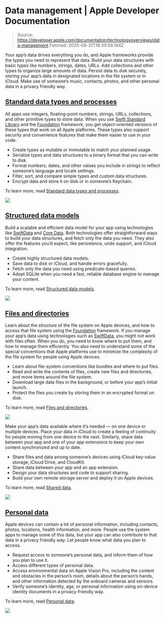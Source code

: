 # Data management | Apple Developer Documentation

> Source: https://developer.apple.com/documentation/technologyoverviews/data-management
> Fetched: 2025-08-31T18:30:58.194Z

Your app’s data drives everything you do, and Apple frameworks provide the types you need to represent that data. Build your data structures with basic types like numbers, strings, dates, URLs. Add collections and other types to organize large amounts of data. Persist data to disk securely, storing your app’s data in designated locations in the file system or in iCloud. Make use of someone’s music, contacts, photos, and other personal data in a privacy friendly way.

## [Standard data types and processes](https://developer.apple.com/documentation/technologyoverviews/data-management#Standard-data-types-and-processes)

All apps use integers, floating-point numbers, strings, URLs, collections, and other primitive types to store data. When you use [Swift Standard Library](https://developer.apple.com/documentation/Swift/swift-standard-library) and the [Foundation](https://developer.apple.com/documentation/Foundation) framework, you get object-oriented versions of these types that work on all Apple platforms. These types also support security and convenience features that make them easier to use in your code.

- Create types as mutable or immutable to match your planned usage.
- Serialize types and data structures to a binary format that you can write to disk.
- Format numbers, dates, and other values you include in strings to reflect someone’s language and locale settings.
- Filter, sort, and compare simple types and custom data structures.
- Encrypt data and store it on disk or in someone’s Keychain.

To learn more, read [Standard data types and processes](https://developer.apple.com/documentation/technologyoverviews/standard-data-types-and-processes).

![](https://docs-assets.developer.apple.com/published/c190cd0934680c311ccb972790208ee6/standard-data-types-and-processes.png)

## [Structured data models](https://developer.apple.com/documentation/technologyoverviews/data-management#Structured-data-models)

Build a scalable and efficient data model for your app using technologies like [SwiftData](https://developer.apple.com/documentation/SwiftData) and [Core Data](https://developer.apple.com/documentation/CoreData). Both technologies offer straightforward ways to build your data structures, and fetch only the data you need. They also offer the features you’d expect, like persistence, undo support, and iCloud integration.

- Create highly structured data models.
- Save data to disk or iCloud, and handle errors gracefully.
- Fetch only the data you need using predicate-based queries.
- Adopt SQLite when you need a fast, reliable database engine to manage your content.

To learn more, read [Structured data models](https://developer.apple.com/documentation/technologyoverviews/structured-data-models).

![](https://docs-assets.developer.apple.com/published/06ee4018fda1bb03c586eb99b4d48d33/structured-data-models.png)

## [Files and directories](https://developer.apple.com/documentation/technologyoverviews/data-management#Files-and-directories)

Learn about the structure of the file system on Apple devices, and how to access that file system using the [Foundation](https://developer.apple.com/documentation/Foundation) framework. If you manage your app’s data using technologies such as [SwiftData](https://developer.apple.com/documentation/SwiftData), you might not work with files often. When you do, you need to know where to put them, and how to manage them efficiently. You also need to understand some of the special conventions that Apple platforms use to minimize the complexity of the file system for people using Apple devices.

- Learn about file-system conventions like bundles and where to put files.
- Read and write the contents of files, create new files and directories, and move items around the file system.
- Download large data files in the background, or before your app’s initial launch.
- Protect the files you create by storing them in an encrypted format on disk.

To learn more, read [Files and directories](https://developer.apple.com/documentation/technologyoverviews/files-and-directories).

![](https://docs-assets.developer.apple.com/published/3c82a1096aa4cc8e3b6816f527824405/files-and-directories.png)

Make your app’s data available where it’s needed — on one device or multiple devices. Place your data in iCloud to create a feeling of continuity for people moving from one device to the next. Similarly, share data between your app and one of your app extensions to keep your own content synchronized and up to date.

- Share files and data among someone’s devices using iCloud key-value storage, iCloud Drive, and CloudKit.
- Share data between your app and an app extension.
- Design your data structures and code to support sharing.
- Build your own remote storage server and deploy it on Apple devices.

To learn more, read [Shared data](https://developer.apple.com/documentation/technologyoverviews/shared-data).

![](https://docs-assets.developer.apple.com/published/b28be59e19eba78c48c4b89b006553f7/shared-data.png)

## [Personal data](https://developer.apple.com/documentation/technologyoverviews/data-management#Personal-data)

Apple devices can contain a lot of personal information, including contacts, photos, locations, health information, and more. People use the system apps to manage some of this data, but your app can also contribute to that data in a privacy friendly way. Let people know what data you plan to access.

- Request access to someone’s personal data, and inform them of how you plan to use it.
- Access different types of personal data.
- Access environmental data on Apple Vision Pro, including the content and obstacles in the person’s room, details about the person’s hands, and other information detected by the onboard cameras and sensors.
- Verify someone’s identity, age, or personal information using on-device identity documents in a privacy-friendly way.

To learn more, read [Personal data](https://developer.apple.com/documentation/technologyoverviews/personal-data).

![](https://docs-assets.developer.apple.com/published/6f6258b201b75a2dd766d53bcecfbdf1/personal-data.png)
